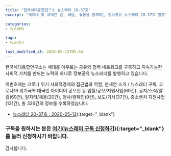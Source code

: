 ```yaml
---
title: "한국세대융합연구소 뉴스레터 20-37호"
excerpt: "세대내 및 세대간 일, 배움, 활동을 함께하는 정보공유 뉴스레터 20-37호 발행" 

categories:
- 뉴스레터

tags:
- 뉴스레터

last_modified_at: 2020-05-12T05:44
---
```


한국세대융합연구소는 세대를 아우르는 공유와 협력 네트워크를 구축하고 지속가능한 사회적 가치를 만드는 노력의 하나로 정보공유 뉴스레터를 발행하고 있습니다.

이번호에는 코로나 위기 사회적경제의 접근법과 역할, 한세연 소개 / 뉴스레터 구독, 코로나19 위기극복 대국민 아이디어 공모전 등 입찰/공모/지원사업(60건), 공지/소식/알림(69건), 일자리/채용(20건), 행사/캠페인(9건), 보도/기사(37건), 중소벤처 지원사업(131건), 총 326건의 정보를 수록하였습니다.

* [뉴스레터 20-37호 : 2020-05-12](https://drive.google.com/uc?export=view&id=1AbZuQUGJkL36CiHkOlNjfPOkPTL0LGgG){:target="_blank"}


### 구독을 원하시는 분은 [여기(뉴스레터 구독 신청하기)](https://forms.gle/MJ5gVHCdunBXXWVB7){:target="_blank"} 를 눌러 신청하시기 바랍니다.


감사합니다.